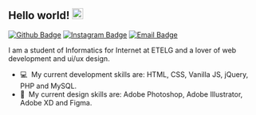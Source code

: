 ## Hello world!&nbsp;<img src="https://github.com/TheDudeThatCode/TheDudeThatCode/blob/master/Assets/Earth.gif" width="22px">

[![Github Badge](https://img.shields.io/badge/-Github-000?style=flat-square&logo=Github&logoColor=white&link=https://github.com/the-one-who-knoccks/)](https://github.com/vinicsk/)
[![Instagram Badge](https://img.shields.io/badge/-Instagram-C13584?style=flat-square&labelColor=C13584&logo=instagram&logoColor=white&link=https://www.instagram.com/the.one.who.knoccks/)](https://www.instagram.com/vinicsk/)
[![Email Badge](https://img.shields.io/badge/-Email-3ABFE6?style=flat-square&logo=minutemailer&logoColor=white&link=mailto:viniciuschwalensky@gmail.com)](mailto:viniciuschwalensky@gmail.com)

<p>
    I am a student of Informatics for Internet at ETELG and a lover of web development and ui/ux design.
</p>

<ul>
  <li>
  💻&nbsp;&nbsp;My current development skills are: HTML, CSS, Vanilla JS, jQuery, PHP and MySQL.
  </li>
  <li>
  🎨&nbsp;&nbsp;My current design skills are: Adobe Photoshop, Adobe Illustrator, Adobe XD and Figma.
  </li>
</ul>


